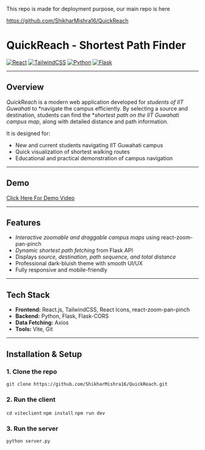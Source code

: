 This repo is made for deployment purpose, our main repo is here

https://github.com/ShikharMishra16/QuickReach


# QuickReach - Shortest Path Finder 

[![React](https://img.shields.io/badge/React-18.2.0-blue?logo=react)](https://reactjs.org/)
[![TailwindCSS](https://img.shields.io/badge/TailwindCSS-3.3.2-blue?logo=tailwind-css)](https://tailwindcss.com/)
[![Python](https://img.shields.io/badge/Python-3.11-yellow?logo=python)](https://www.python.org/)
[![Flask](https://img.shields.io/badge/Flask-2.3.3-lightgrey?logo=flask)](https://flask.palletsprojects.com/)

---

## Overview

*QuickReach* is a modern web application developed for *students of IIT Guwahati* to *navigate the campus efficiently. By selecting a source and destination, students can find the **shortest path on the IIT Guwahati campus map*, along with detailed distance and path information.

It is designed for:
- New and current students navigating IIT Guwahati campus  
- Quick visualization of shortest walking routes  
- Educational and practical demonstration of campus navigation  

---

## Demo
[Click Here For Demo Video](https://drive.google.com/file/d/1d4FgO9HrA2sJobwYxfkEWla3DZuah-ob/view?usp=sharing)

---

## Features

- *Interactive zoomable and draggable campus maps* using react-zoom-pan-pinch  
- *Dynamic shortest path fetching* from Flask API  
- Displays *source, destination, path sequence, and total distance*  
- Professional dark-bluish theme with smooth UI/UX  
- Fully responsive and mobile-friendly
---

## Tech Stack

- **Frontend:** React.js, TailwindCSS, React Icons, react-zoom-pan-pinch  
- **Backend:** Python, Flask, Flask-CORS  
- **Data Fetching:** Axios  
- **Tools:** Vite, Git

---

## Installation & Setup

### 1. Clone the repo

  ```git clone https://github.com/ShikharMishra16/QuickReach.git```


### 2. Run the client

  ``cd viteclient``
   ``npm install``
   ``npm run dev ``

### 3. Run the server

   `python server.py`
